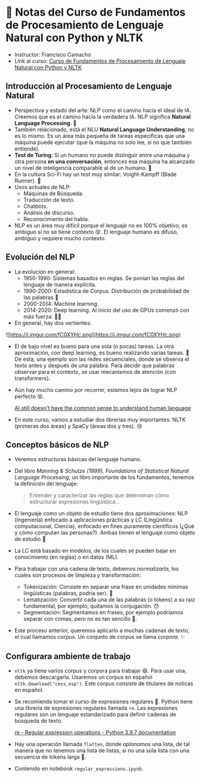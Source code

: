# 🧠 Notas del Curso de Fundamentos de Procesamiento de Lenguaje Natural con Python y NLTK

- Instructor: Francisco Camacho
- Link al curso: [Curso de Fundamentos de Procesamiento de Lenguaje Natural con Python y NLTK](https://platzi.com/clases/python-lenguaje-natural/)

## Introducción al Procesamiento de Lenguaje Natural

- Perspectiva y estado del arte: NLP como el camino hacia el ideal de IA. Creemos que es el camino hacia la verdadera IA. NLP significa **Natural Language Processing**. 🤯
- También relacionado, está el NLU **Natural Language Understanding**, no es lo mismo. Es un área más pequeña de tareas específicas que una máquina puede ejecutar (que la máquina no solo lee, si no que también entiende).
- **Test de Turing**: Si un humano no puede distinguir entre una máquina y otra persona **en una conversación**, entonces esa máquina ha alcanzado un nivel de inteligencia comparable al de un humano. 🧠
- En la cultura Sci-Fi hay un test muy similar: Voight-Kampff (Blade Runner). 🤖
- Usos actuales de NLP:
  - Máquinas de Búsqueda.
  - Traducción de texto.
  - Chatbots.
  - Análisis de discurso.
  - Reconocimiento del habla.
- NLP es un área muy difícil porque el lenguaje no es 100% objetivo, es ambiguo si no se tiene contexto 😵. El lenguaje humano es difuso, ambiguo y requiere mucho contexto.

## Evolución del NLP

- La evolución en general:
  - 1950-1990: Sistemas basados en reglas. Se ponían las reglas del lenguaje de manera explícita.
  - 1990-2000: Estadística de Corpus. Distribución de probabilidad de las palabras 🤔
  - 2000-2014: Machine learning.
  - 2014-2020: Deep learning. Al inicio del uso de GPUs comenzó con más fuerza. 💪🏽
- En general, hay dos vertientes:

![https://i.imgur.com/fC0XYHc.png](https://i.imgur.com/fC0XYHc.png)

- El de bajo nivel es bueno para una sola (o pocas) tareas. La otra aproximación, con deep learning, es bueno realizando varias tareas. 👀 De esta, una ejemplo son las redes secuenciales, donde se observa el texto antes y después de una palabra. Para decidir que palabras observar para el contexto, se usar mecanismos de atención (con transformers).
- Aún hay mucho camino por recorrer, estamos lejos de lograr NLP perfecto 😵.

    [AI still doesn't have the common sense to understand human language](https://www.technologyreview.com/2020/01/31/304844/ai-common-sense-reads-human-language-ai2/)

- En este curso, vamos a estudiar dos librerías muy importantes: NLTK (primeras dos áreas) y SpaCy (áreas dos y tres). 😢

## Conceptos básicos de NLP

- Veremos estructuras básicas del lenguaje humano.
- Del libro *Manning & Schutze (1999), Foundations of Statistical Natural Language Processing*, un libro importante de los fundamentos, tenemos la definición del lenguaje:

    > Entender y caracterizar las reglas que determinan cómo estructurar expresiones lingüística...
    >
- El lenguaje como un objeto de estudio tiene dos aproximaciones: NLP (ingeniería) enfocado a aplicaciones prácticas y LC (Lingüística computacional, Ciencia), enfocado en fines puramente científicos (¿Qué y cómo computan las personas?). Ambas tienen el lenguaje como objeto de estudio 🤔
- La LC está basado en modelos, de los cuales se pueden bajar en conocimiento (en reglas) o en datos (ML).
- Para trabajar con una cadena de texto, debemos *normalizarla,* los cuales son procesos de limpieza y transformación:
  - Tokenización: Consiste en separar una frase en unidades mínimas lingüísticas (palabras, podría ser). 👀
  - Lematización: Convertir cada una de las palabras (o tokens) a su raíz fundamental, por ejemplo, quitamos la conjugación. 😯
  - Segmentación: Segmentamos en frases, por ejemplo podríamos separar con comas, pero no es tan sencillo 🤯.
- Este proceso anterior, queremos aplicarlo a muchas cadenas de texto, el cual llamamos *corpus.* Un conjunto de corpus se llama *corpora.* ✨

## Configurara ambiente de trabajo

- `nltk` ya tiene varios corpus y corpora para trabajar 😄. Para usar una, debemos descargarla. Usaremos un corpus en español `nltk.download("cess_esp")`. Este corpus consiste de titulares de noticas en español.
- Se recomienda tomar el curso de expresiones regulares 👀. Python tiene una librería de expresiones regulares llamada `re`. Las expresiones regulares son un lenguaje estandarizado para definir cadenas de búsqueda de texto.

    [re - Regular expression operations - Python 3.9.7 documentation](https://docs.python.org/3/library/re.html)

- Hay una operación llamada `flatten`, donde *aplanamos* una lista, de tal manera que no tenemos una lista de listas, si no una sola lista con una secuencia de tokens larga 👀.
- Contenido en notebook `regular_expressions.ipynb`.
